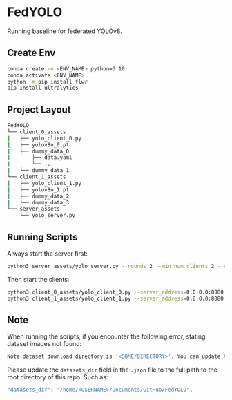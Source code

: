 # FedYOLO
Running baseline for federated YOLOv8.

## Create Env

```bash
conda create -n <ENV_NAME> python=3.10
conda activate <ENV_NAME>
python -m pip install flwr
pip install ultralytics
```

## Project Layout

```bash
FedYOLO
└── client_0_assets
|   ├── yolo_client_0.py
|   ├── yolov8n_0.pt
|   ├── dummy_data_0
|       ├── data.yaml
|       └── ...
|   └── dummy_data_1
└── client_1_assets
|   ├── yolo_client_1.py
|   ├── yolov8n_1.pt
|   ├── dummy_data_2
|   └── dummy_data_3
└── server_assets
    └── yolo_server.py
```

## Running Scripts

Always start the server first:

```bash
python3 server_assets/yolo_server.py --rounds 2 --min_num_clients 2 --sample_fraction 1.0
```

Then start the clients:

```bash
python3 client_0_assets/yolo_client_0.py --server_address=0.0.0.0:8080 --cid=0
python3 client_1_assets/yolo_client_1.py --server_address=0.0.0.0:8080 --cid=1
```

## Note

When running the scripts, if you encounter the following error, stating dataset images not found:

```bash
Note dataset download directory is '<SOME/DIRECTORY>'. You can update this in '<SOME/FILE.json>'
```

Please update the `datasets_dir` field in the `.json` file to the full path to the root directory of this repo. Such as:

```bash
"datasets_dir": "/home/<USERNAME>/Documents/GitHub/FedYOLO",
```

